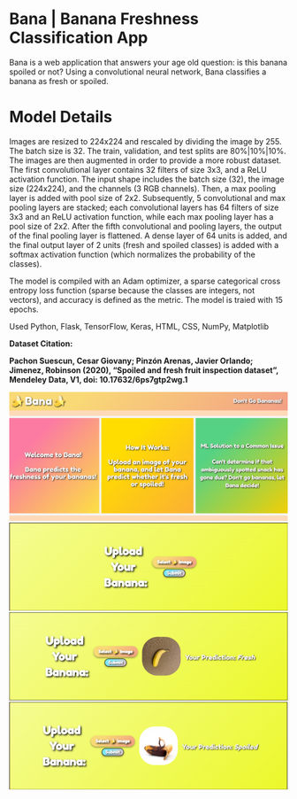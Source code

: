 # Bana | Banana Freshness Classification App
Bana is a web application that answers your age old question: is this banana spoiled or not? Using a convolutional neural network, Bana classifies a banana as fresh or spoiled.

# Model Details
Images are resized to 224x224 and rescaled by dividing the image by 255. The batch size is 32. The train, validation, and test splits are 80%|10%|10%. The images are then augmented in order to provide a more robust dataset. The first convolutional layer contains 32 filters of size 3x3, and a ReLU activation function. The input shape includes the batch size (32), the image size (224x224), and the channels (3 RGB channels). Then, a max pooling layer is added with pool size of 2x2. Subsequently, 5 convolutional and max pooling layers are stacked; each convolutional layers has 64 filters of size 3x3 and an ReLU activation function, while each max pooling layer has a pool size of 2x2. After the fifth convolutional and pooling layers, the output of the final pooling layer is flattened. A dense layer of 64 units is added, and the final output layer of 2 units (fresh and spoiled classes) is added with a softmax activation function (which normalizes the probability of the classes). 

The model is compiled with an Adam optimizer, a sparse categorical cross entropy loss function (sparse because the classes are integers, not vectors), and accuracy is defined as the metric. The model is traied with 15 epochs. 

Used Python, Flask, TensorFlow, Keras, HTML, CSS, NumPy, Matplotlib

**Dataset Citation:**

**Pachon Suescun, Cesar Giovany; Pinzón Arenas, Javier Orlando; Jimenez, Robinson (2020), “Spoiled and fresh fruit inspection dataset”, Mendeley Data, V1, doi: 10.17632/6ps7gtp2wg.1**

<img src = "Welcome.png" alt="Alt text" title="title">
<br>
<img src = "Upload.png" alt="Alt text" title="title">
<br>
<img src = "Fresh.png" alt="Alt text" title="title">
<br>
<img src = "Spoiled.png" alt="Alt text" title="title">
